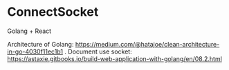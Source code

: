 # ConnectSocket
Golang + React

Architecture of Golang:  https://medium.com/@hatajoe/clean-architecture-in-go-4030f11ec1b1 .
Document use socket: https://astaxie.gitbooks.io/build-web-application-with-golang/en/08.2.html